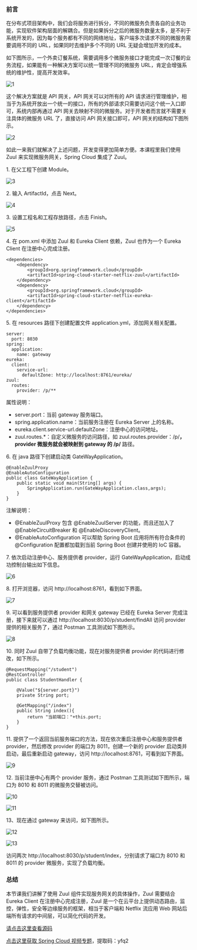 ### 前言

在分布式项目架构中，我们会将服务进行拆分，不同的微服务负责各自的业务功能，实现软件架构层面的解耦合。但是如果拆分之后的微服务数量太多，是不利于系统开发的，因为每个服务都有不同的网络地址，客户端多次请求不同的微服务需要调用不同的
URL，如果同时去维护多个不同的 URL 无疑会增加开发的成本。

如下图所示，一个外卖订餐系统，需要调用多个微服务接口才能完成一次订餐的业务流程，如果能有一种解决方案可以统一管理不同的微服务
URL，肯定会增强系统的维护性，提高开发效率。

![1](https://images.gitbook.cn/4f766590-d240-11e9-84ba-0bd4ba7d7fb3)

这个解决方案就是 API 网关，API 网关可以对所有的 API
请求进行管理维护，相当于为系统开放出一个统一的接口，所有的外部请求只需要访问这个统一入口即可，系统内部再通过 API
网关去映射不同的微服务。对于开发者而言就不需要关注具体的微服务 URL 了，直接访问 API 网关接口即可，API 网关的结构如下图所示。

![2](https://images.gitbook.cn/7be66f30-d240-11e9-bcae-b7c2737c8da6)

如此一来我们就解决了上述问题，开发变得更加简单方便。本课程里我们使用 Zuul 来实现微服务网关，Spring Cloud 集成了 Zuul。

1\. 在父工程下创建 Module。

![3](https://images.gitbook.cn/36c40000-d242-11e9-b943-9d5bb2abdc80)

2\. 输入 ArtifactId，点击 Next。

![4](https://images.gitbook.cn/3cb43bb0-d242-11e9-84ba-0bd4ba7d7fb3)

3\. 设置工程名和工程存放路径，点击 Finish。

![5](https://images.gitbook.cn/47533260-d242-11e9-b943-9d5bb2abdc80)

4\. 在 pom.xml 中添加 Zuul 和 Eureka Client 依赖，Zuul 也作为一个 Eureka Client 在注册中心完成注册。

    
    
    <dependencies>
        <dependency>
            <groupId>org.springframework.cloud</groupId>
            <artifactId>spring-cloud-starter-netflix-zuul</artifactId>
        </dependency>
        <dependency>
            <groupId>org.springframework.cloud</groupId>
            <artifactId>spring-cloud-starter-netflix-eureka-client</artifactId>
        </dependency>
    </dependencies>
    

5\. 在 resources 路径下创建配置文件 application.yml，添加网关相关配置。

    
    
    server:
      port: 8030
    spring:
      application:
        name: gateway
    eureka:
      client:
        service-url:
          defaultZone: http://localhost:8761/eureka/
    zuul:
      routes:
        provider: /p/**
    

属性说明：

  * server.port：当前 gateway 服务端口。
  * spring.application.name：当前服务注册在 Eureka Server 上的名称。
  * eureka.client.service-url.defaultZone：注册中心的访问地址。
  * zuul.routes.*：自定义微服务的访问路径，如 zuul.routes.provider：/p/**，provider 微服务就会被映射到 gateway 的 /p/** 路径。

6\. 在 java 路径下创建启动类 GateWayApplication。

    
    
    @EnableZuulProxy
    @EnableAutoConfiguration
    public class GateWayApplication {
        public static void main(String[] args) {
            SpringApplication.run(GateWayApplication.class,args);
        }
    }
    

注解说明：

  * @EnableZuulProxy 包含 @EnableZuulServer 的功能，而且还加入了 @EnableCircuitBreaker 和 @EnableDiscoveryClient。
  * @EnableAutoConfiguration 可以帮助 Spring Boot 应用将所有符合条件的 @Configuration 配置都加载到当前 Spring Boot 创建并使用的 IoC 容器。

7\. 依次启动注册中心、服务提供者 provider，运行 GateWayApplication，启动成功控制台输出如下信息。

![6](https://images.gitbook.cn/7a468ff0-d242-11e9-8d0f-6b56ebcd1907)

8\. 打开浏览器，访问 http://localhost:8761，看到如下界面。

![7](https://images.gitbook.cn/83b12550-d242-11e9-bcae-b7c2737c8da6)

9\. 可以看到服务提供者 provider 和网关 gateway 已经在 Eureka Server 完成注册，接下来就可以通过
http://localhost:8030/p/student/findAll 访问 provider 提供的相关服务了，通过 Postman
工具测试如下图所示。

![8](https://images.gitbook.cn/8dbae0e0-d242-11e9-bcae-b7c2737c8da6)

10\. 同时 Zuul 自带了负载均衡功能，现在对服务提供者 provider 的代码进行修改，如下所示。

    
    
    @RequestMapping("/student")
    @RestController
    public class StudentHandler {
    
        @Value("${server.port}")
        private String port;
    
        @GetMapping("/index")
        public String index(){
            return "当前端口："+this.port;
        }
    }
    

11\. 提供了一个返回当前服务端口的方法，现在依次重启注册中心和服务提供者 provider，然后修改 provider 的端口为 8011，创建一个新的
provider 启动类并启动，最后重新启动 gateway，访问 http://localhost:8761，可看到如下界面。

![9](https://images.gitbook.cn/9ac53240-d242-11e9-84ba-0bd4ba7d7fb3)

12\. 当前注册中心有两个 provider 服务，通过 Postman 工具测试如下图所示，端口为 8010 和 8011 的微服务交替被访问。

![10](https://images.gitbook.cn/a4eb0150-d242-11e9-8d0f-6b56ebcd1907)

![11](https://images.gitbook.cn/ac24acf0-d242-11e9-8d0f-6b56ebcd1907)

13、现在通过 gateway 来访问，如下图所示。

![12](https://images.gitbook.cn/b411ca10-d242-11e9-84ba-0bd4ba7d7fb3)

![13](https://images.gitbook.cn/c25510a0-d242-11e9-8d0f-6b56ebcd1907)

访问两次 http://localhost:8030/p/student/index，分别请求了端口为 8010 和 8011 的 provider
微服务，实现了负载均衡。

### 总结

本节课我们讲解了使用 Zuul 组件实现服务网关的具体操作，Zuul 需要结合 Eureka Client 在注册中心完成注册，Zuul
是一个在云平台上提供动态路由，监控，弹性，安全等边缘服务的框架，相当于客户端和 Netflix 流应用 Web
网站后端所有请求的中间层，可以简化代码的开发。

[请点击这里查看源码](https://github.com/southwind9801/myspringclouddemo.git)

[点击这里获取 Spring Cloud
视频专题](https://pan.baidu.com/s/1P_3n6KnPdWBFnlAtEdTm2g)，提取码：yfq2

